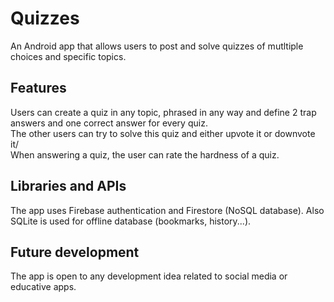 # Quizzes
An Android app that allows users to post and solve quizzes of mutltiple choices and specific topics.

## Features
Users can create a quiz in any topic, phrased in any way and define 2 trap answers and one correct answer for every quiz.<br/>
The other users can try to solve this quiz and either upvote it or downvote it/<br/>
When answering a quiz, the user can rate the hardness of a quiz.

## Libraries and APIs
The app uses Firebase authentication and Firestore (NoSQL database). Also SQLite is used for offline database (bookmarks, history...).<br/>

## Future development
The app is open to any development idea related to social media or educative apps.
